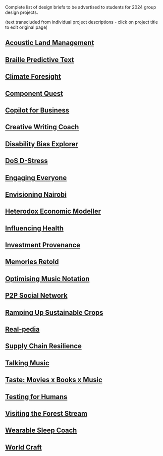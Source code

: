 Complete list of design briefs to be advertised to students for 2024
group design projects.

(text transcluded from individual project descriptions - click on
project title to edit original page)

## [Acoustic Land Management](Acoustic_Land_Management "wikilink")

## [Braille Predictive Text](Braille_Predictive_Text "wikilink")

## [Climate Foresight](Climate_Foresight "wikilink")

## [Component Quest](Component_Quest "wikilink")

## [Copilot for Business](Copilot_for_Business "wikilink")

## [Creative Writing Coach](Creative_Writing_Coach "wikilink")

## [Disability Bias Explorer](Disability_Bias_Explorer "wikilink")

## [DoS D-Stress](DoS_D-Stress "wikilink")

## [Engaging Everyone](Engaging_Everyone "wikilink")

## [Envisioning Nairobi](Envisioning_Nairobi "wikilink")

## [Heterodox Economic Modeller](Heterodox_Economic_Modeller "wikilink")

## [Influencing Health](Influencing_Health "wikilink")

## [Investment Provenance](Investment_Provenance "wikilink")

## [Memories Retold](Memories_Retold "wikilink")

## [Optimising Music Notation](Optimising_Music_Notation "wikilink")

## [P2P Social Network](P2P_Social_Network "wikilink")

## [Ramping Up Sustainable Crops](Ramping_Up_Sustainable_Crops "wikilink")

## [Real-pedia](Real-pedia "wikilink")

## [Supply Chain Resilience](Supply_Chain_Resilience "wikilink")

## [Talking Music](Talking_Music "wikilink")

## [Taste: Movies x Books x Music](Taste:_Movies_x_Books_x_Music "wikilink")

## [Testing for Humans](Testing_for_Humans "wikilink")

## [Visiting the Forest Stream](Visiting_the_Forest_Stream "wikilink")

## [Wearable Sleep Coach](Wearable_Sleep_Coach "wikilink")

## [World Craft](World_Craft "wikilink")